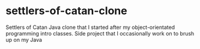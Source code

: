 # settlers-of-catan-clone
Settlers of Catan Java clone that I started after my object-orientated programming intro classes.  Side project that I occasionally work on to brush up on my Java
